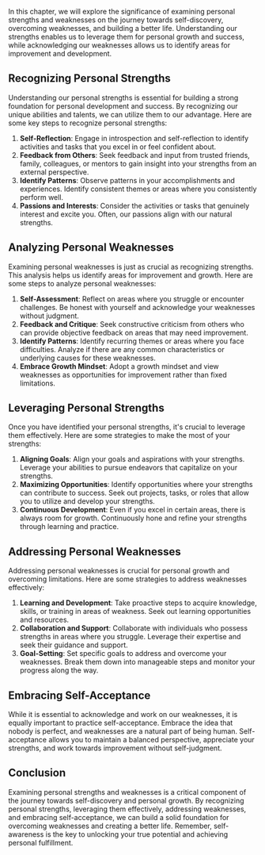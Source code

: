
In this chapter, we will explore the significance of examining personal strengths and weaknesses on the journey towards self-discovery, overcoming weaknesses, and building a better life. Understanding our strengths enables us to leverage them for personal growth and success, while acknowledging our weaknesses allows us to identify areas for improvement and development.

**Recognizing Personal Strengths**
----------------------------------

Understanding our personal strengths is essential for building a strong foundation for personal development and success. By recognizing our unique abilities and talents, we can utilize them to our advantage. Here are some key steps to recognize personal strengths:

1. **Self-Reflection**: Engage in introspection and self-reflection to identify activities and tasks that you excel in or feel confident about.
2. **Feedback from Others**: Seek feedback and input from trusted friends, family, colleagues, or mentors to gain insight into your strengths from an external perspective.
3. **Identify Patterns**: Observe patterns in your accomplishments and experiences. Identify consistent themes or areas where you consistently perform well.
4. **Passions and Interests**: Consider the activities or tasks that genuinely interest and excite you. Often, our passions align with our natural strengths.

**Analyzing Personal Weaknesses**
---------------------------------

Examining personal weaknesses is just as crucial as recognizing strengths. This analysis helps us identify areas for improvement and growth. Here are some steps to analyze personal weaknesses:

1. **Self-Assessment**: Reflect on areas where you struggle or encounter challenges. Be honest with yourself and acknowledge your weaknesses without judgment.
2. **Feedback and Critique**: Seek constructive criticism from others who can provide objective feedback on areas that may need improvement.
3. **Identify Patterns**: Identify recurring themes or areas where you face difficulties. Analyze if there are any common characteristics or underlying causes for these weaknesses.
4. **Embrace Growth Mindset**: Adopt a growth mindset and view weaknesses as opportunities for improvement rather than fixed limitations.

**Leveraging Personal Strengths**
---------------------------------

Once you have identified your personal strengths, it's crucial to leverage them effectively. Here are some strategies to make the most of your strengths:

1. **Aligning Goals**: Align your goals and aspirations with your strengths. Leverage your abilities to pursue endeavors that capitalize on your strengths.
2. **Maximizing Opportunities**: Identify opportunities where your strengths can contribute to success. Seek out projects, tasks, or roles that allow you to utilize and develop your strengths.
3. **Continuous Development**: Even if you excel in certain areas, there is always room for growth. Continuously hone and refine your strengths through learning and practice.

**Addressing Personal Weaknesses**
----------------------------------

Addressing personal weaknesses is crucial for personal growth and overcoming limitations. Here are some strategies to address weaknesses effectively:

1. **Learning and Development**: Take proactive steps to acquire knowledge, skills, or training in areas of weakness. Seek out learning opportunities and resources.
2. **Collaboration and Support**: Collaborate with individuals who possess strengths in areas where you struggle. Leverage their expertise and seek their guidance and support.
3. **Goal-Setting**: Set specific goals to address and overcome your weaknesses. Break them down into manageable steps and monitor your progress along the way.

**Embracing Self-Acceptance**
-----------------------------

While it is essential to acknowledge and work on our weaknesses, it is equally important to practice self-acceptance. Embrace the idea that nobody is perfect, and weaknesses are a natural part of being human. Self-acceptance allows you to maintain a balanced perspective, appreciate your strengths, and work towards improvement without self-judgment.

**Conclusion**
--------------

Examining personal strengths and weaknesses is a critical component of the journey towards self-discovery and personal growth. By recognizing personal strengths, leveraging them effectively, addressing weaknesses, and embracing self-acceptance, we can build a solid foundation for overcoming weaknesses and creating a better life. Remember, self-awareness is the key to unlocking your true potential and achieving personal fulfillment.
